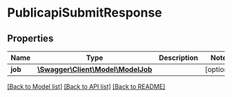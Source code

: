 # PublicapiSubmitResponse

## Properties
Name | Type | Description | Notes
------------ | ------------- | ------------- | -------------
**job** | [**\Swagger\Client\Model\ModelJob**](ModelJob.md) |  | [optional] 

[[Back to Model list]](../../README.md#documentation-for-models) [[Back to API list]](../../README.md#documentation-for-api-endpoints) [[Back to README]](../../README.md)

